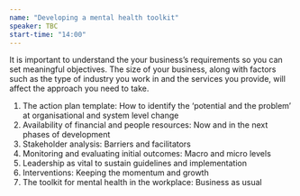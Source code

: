 ```yaml
---
name: "Developing a mental health toolkit"
speaker: TBC
start-time: "14:00"
---
```


It is important to understand the your business’s requirements so you can set meaningful objectives. The size of your business, along with factors such as the type of industry you work in and the services you provide, will affect the approach you need to take.

1. The action plan template: How to identify the ‘potential and the problem’ at organisational and system level change
2. Availability of financial and people resources: Now and in the next phases of development
3. Stakeholder analysis: Barriers and facilitators
4. Monitoring and evaluating initial outcomes: Macro and micro levels
5. Leadership as vital to sustain guidelines and implementation
6. Interventions: Keeping the momentum and growth
7. The toolkit for mental health in the workplace: Business as usual

